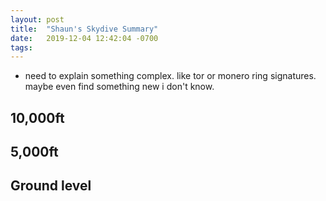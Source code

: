 ```yaml
---
layout: post
title:  "Shaun's Skydive Summary"
date:   2019-12-04 12:42:04 -0700
tags:
---
```


- need to explain something complex. like tor or monero ring signatures. maybe even find something new i don't know.

## 10,000ft

## 5,000ft

## Ground level
